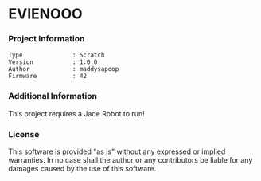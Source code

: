 EVIENOOO
================



### Project Information
```
Type              : Scratch
Version           : 1.0.0
Author            : maddysapoop
Firmware          : 42
```

### Additional Information
This project requires a Jade Robot to run!

### License
This software is provided "as is" without any expressed or implied warranties.  In no case shall the author or any contributors be liable for any damages caused by the use of this software.

